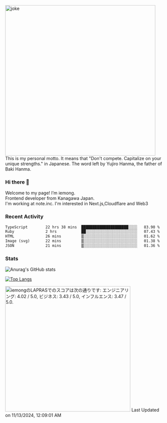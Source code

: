 <img width="480" src="https://text-pict.vercel.app/%E7%AB%B6%E3%81%86%E3%81%AA%E6%8C%81%E3%81%A1%E5%91%B3%E3%82%92%E6%B4%BB%E3%81%8B%E3%81%9B" alt="joke" />
This is my personal motto. It means that "Don't compete. Capitalize on your unique strengths." in Japanese. The word left by Yujiro Hanma, the father of Baki Hanma.


### Hi there 🍵
Welcome to my page! I’m iemong.   
Frontend developer from Kanagawa Japan.   
I'm working at note.inc.
I'm interested in Next.js,Cloudflare and Web3

### Recent Activity
<!--START_SECTION:waka-->

```txt
TypeScript        22 hrs 38 mins  █████████████████████░░░░   83.90 %
Ruby              2 hrs           ██░░░░░░░░░░░░░░░░░░░░░░░   07.43 %
HTML              26 mins         ▒░░░░░░░░░░░░░░░░░░░░░░░░   01.62 %
Image (svg)       22 mins         ▒░░░░░░░░░░░░░░░░░░░░░░░░   01.38 %
JSON              21 mins         ▒░░░░░░░░░░░░░░░░░░░░░░░░   01.36 %
```

<!--END_SECTION:waka-->

### Stats

![Anurag's GitHub stats](https://github-readme-stats-taupe-psi.vercel.app/api?username=iemong&count_private=true&show_icons=true&theme=dracula)


[![Top Langs](https://github-readme-stats-taupe-psi.vercel.app/api/top-langs/?username=iemong&layout=compact&theme=dracula)](https://github.com/anuraghazra/github-readme-stats)


<!--START_SECTION:lapras-card-->
<p ><a href="https://lapras.com/public/iemong" target="_blank" rel="noopener noreferrer"><img alt="iemongのLAPRASでのスコアは次の通りです: エンジニアリング: 4.02 / 5.0, ビジネス: 3.43 / 5.0, インフルエンス: 3.47 / 5.0." src="https://lapras-card-generator.vercel.app/api/svg?e=4.02&b=3.43&i=3.47&b1=%23020E27&b2=%230E5593&i1=%23030E21&i2=%231688BF&l=ja" width="400" ></a>  
Last Updated on 11/13/2024, 12:09:01 AM</p>
<!--END_SECTION:lapras-card-->
